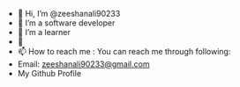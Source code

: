 - 👋 Hi, I’m @zeeshanali90233
- 👀 I’m a software developer
- 🌱 I’m a learner
- 💞️
- 📫 How to reach me : You can reach me through following:
-   Email: zeeshanali90233@gmail.com
-   My Github Profile

<!---
zeeshanali90233/zeeshanali90233 is a ✨ special ✨ repository because its `README.md` (this file) appears on your GitHub profile.
You can click the Preview link to take a look at your changes.
--->
